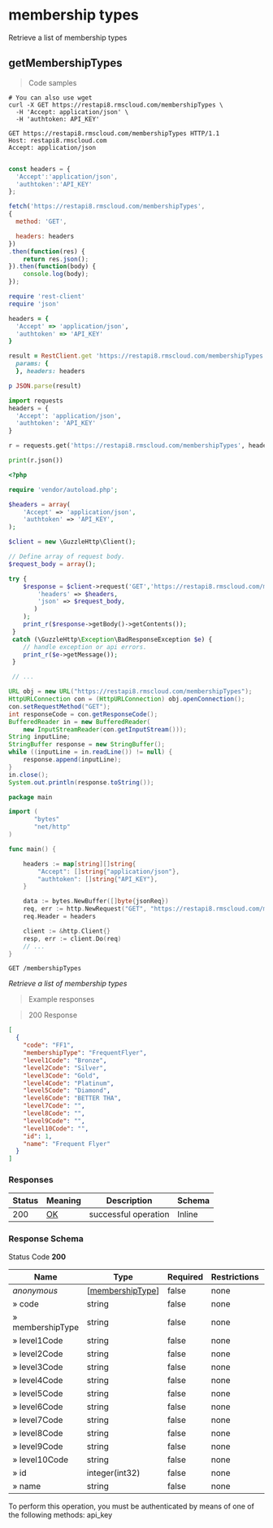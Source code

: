 <h1 id="rms-rest-api-membership-types">membership types</h1>

Retrieve a list of membership types

## getMembershipTypes

<a id="opIdgetMembershipTypes"></a>

> Code samples

```shell
# You can also use wget
curl -X GET https://restapi8.rmscloud.com/membershipTypes \
  -H 'Accept: application/json' \
  -H 'authtoken: API_KEY'

```

```http
GET https://restapi8.rmscloud.com/membershipTypes HTTP/1.1
Host: restapi8.rmscloud.com
Accept: application/json

```

```javascript

const headers = {
  'Accept':'application/json',
  'authtoken':'API_KEY'
};

fetch('https://restapi8.rmscloud.com/membershipTypes',
{
  method: 'GET',

  headers: headers
})
.then(function(res) {
    return res.json();
}).then(function(body) {
    console.log(body);
});

```

```ruby
require 'rest-client'
require 'json'

headers = {
  'Accept' => 'application/json',
  'authtoken' => 'API_KEY'
}

result = RestClient.get 'https://restapi8.rmscloud.com/membershipTypes',
  params: {
  }, headers: headers

p JSON.parse(result)

```

```python
import requests
headers = {
  'Accept': 'application/json',
  'authtoken': 'API_KEY'
}

r = requests.get('https://restapi8.rmscloud.com/membershipTypes', headers = headers)

print(r.json())

```

```php
<?php

require 'vendor/autoload.php';

$headers = array(
    'Accept' => 'application/json',
    'authtoken' => 'API_KEY',
);

$client = new \GuzzleHttp\Client();

// Define array of request body.
$request_body = array();

try {
    $response = $client->request('GET','https://restapi8.rmscloud.com/membershipTypes', array(
        'headers' => $headers,
        'json' => $request_body,
       )
    );
    print_r($response->getBody()->getContents());
 }
 catch (\GuzzleHttp\Exception\BadResponseException $e) {
    // handle exception or api errors.
    print_r($e->getMessage());
 }

 // ...

```

```java
URL obj = new URL("https://restapi8.rmscloud.com/membershipTypes");
HttpURLConnection con = (HttpURLConnection) obj.openConnection();
con.setRequestMethod("GET");
int responseCode = con.getResponseCode();
BufferedReader in = new BufferedReader(
    new InputStreamReader(con.getInputStream()));
String inputLine;
StringBuffer response = new StringBuffer();
while ((inputLine = in.readLine()) != null) {
    response.append(inputLine);
}
in.close();
System.out.println(response.toString());

```

```go
package main

import (
       "bytes"
       "net/http"
)

func main() {

    headers := map[string][]string{
        "Accept": []string{"application/json"},
        "authtoken": []string{"API_KEY"},
    }

    data := bytes.NewBuffer([]byte{jsonReq})
    req, err := http.NewRequest("GET", "https://restapi8.rmscloud.com/membershipTypes", data)
    req.Header = headers

    client := &http.Client{}
    resp, err := client.Do(req)
    // ...
}

```

`GET /membershipTypes`

*Retrieve a list of membership types*

> Example responses

> 200 Response

```json
[
  {
    "code": "FF1",
    "membershipType": "FrequentFlyer",
    "level1Code": "Bronze",
    "level2Code": "Silver",
    "level3Code": "Gold",
    "level4Code": "Platinum",
    "level5Code": "Diamond",
    "level6Code": "BETTER THA",
    "level7Code": "",
    "level8Code": "",
    "level9Code": "",
    "level10Code": "",
    "id": 1,
    "name": "Frequent Flyer"
  }
]
```

<h3 id="getmembershiptypes-responses">Responses</h3>

|Status|Meaning|Description|Schema|
|---|---|---|---|
|200|[OK](https://tools.ietf.org/html/rfc7231#section-6.3.1)|successful operation|Inline|

<h3 id="getmembershiptypes-responseschema">Response Schema</h3>

Status Code **200**

|Name|Type|Required|Restrictions|Description|
|---|---|---|---|---|
|*anonymous*|[[membershipType](#schemamembershiptype)]|false|none|none|
|» code|string|false|none|none|
|» membershipType|string|false|none|none|
|» level1Code|string|false|none|none|
|» level2Code|string|false|none|none|
|» level3Code|string|false|none|none|
|» level4Code|string|false|none|none|
|» level5Code|string|false|none|none|
|» level6Code|string|false|none|none|
|» level7Code|string|false|none|none|
|» level8Code|string|false|none|none|
|» level9Code|string|false|none|none|
|» level10Code|string|false|none|none|
|» id|integer(int32)|false|none|none|
|» name|string|false|none|none|

<aside class="warning">
To perform this operation, you must be authenticated by means of one of the following methods:
api_key
</aside>

